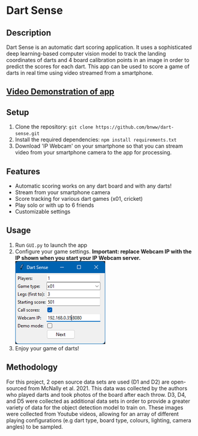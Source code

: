 # Dart Sense

## Description
Dart Sense is an automatic dart scoring application. It uses a sophisticated deep learning-based computer vision model to track the landing coordinates of darts and 4 board calibration points in an image in order to predict the scores for each dart. This app can be used to score a game of darts in real time using video streamed from a smartphone.

## [Video Demonstration of app](https://www.youtube.com/watch?v=8a97sVmbqY0)

## Setup
1. Clone the repository: `git clone https://github.com/bnww/dart-sense.git`
2. Install the required dependencies: `npm install requirements.txt`
3. Download 'IP Webcam' on your smartphone so that you can stream video from your smartphone camera to the app for processing.

## Features
- Automatic scoring works on any dart board and with any darts!
- Stream from your smartphone camera
- Score tracking for various dart games (x01, cricket)
- Play solo or with up to 6 friends
- Customizable settings

## Usage
1. Run `GUI.py` to launch the app
2. Configure your game settings. **Important: replace Webcam IP with the IP shown when you start your IP Webcam server.**<br />
![app set up screen](images/set_up_screen.png)
3. Enjoy your game of darts!

## Methodology
For this project, 2 open source data sets are used (D1 and D2) are open-sourced from McNally et al.
2021. This data was collected by the authors who played darts and took photos of the board
after each throw. D3, D4, and D5 were collected as additional data sets in order to provide a
greater variety of data for the object detection model to train on. These images were collected
from Youtube videos, allowing for an array of different playing configurations (e.g dart type,
board type, colours, lighting, camera angles) to be sampled.
